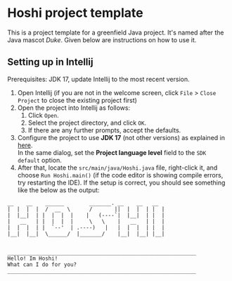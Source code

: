 # Hoshi project template

This is a project template for a greenfield Java project. It's named after the Java mascot _Duke_. Given below are instructions on how to use it.

## Setting up in Intellij

Prerequisites: JDK 17, update Intellij to the most recent version.

1. Open Intellij (if you are not in the welcome screen, click `File` > `Close Project` to close the existing project first)
1. Open the project into Intellij as follows:
   1. Click `Open`.
   1. Select the project directory, and click `OK`.
   1. If there are any further prompts, accept the defaults.
1. Configure the project to use **JDK 17** (not other versions) as explained in [here](https://www.jetbrains.com/help/idea/sdk.html#set-up-jdk).<br>
   In the same dialog, set the **Project language level** field to the `SDK default` option.
3. After that, locate the `src/main/java/Hoshi.java` file, right-click it, and choose `Run Hoshi.main()` (if the code editor is showing compile errors, try restarting the IDE). If the setup is correct, you should see something like the below as the output:
 ```
__    __    ______        _______. __    __   __  
|  |  |  |  /  __  \      /       ||  |  |  | |  |
|  |__|  | |  |  |  |    |   (----`|  |__|  | |  |
|   __   | |  |  |  |     \   \    |   __   | |  |
|  |  |  | |  `--'  | .----)   |   |  |  |  | |  |
|__|  |__|  \______/  |_______/    |__|  |__| |__|


____________________________________________________________
Hello! Im Hoshi!
What can I do for you?
____________________________________________________________

```